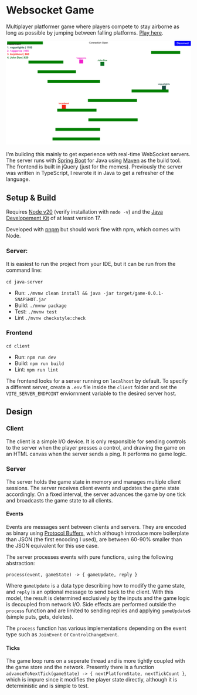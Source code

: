 # Websocket Game 

Multiplayer platformer game where players compete to stay airborne as long as possible by jumping between falling platforms. [Play here](https://1aggarcia.github.io/websocket-game/).

![Screenshot of Gameplay](media/screenshot.png)

I'm building this mainly to get experience with real-time WebSocket servers. The server runs with [Spring Boot](https://spring.io/) for Java using [Maven](https://maven.apache.org/what-is-maven.html) as the build tool. The frontend is built in jQuery (just for the memes). Previously the server was written in TypeScript, I rewrote it in Java to get a refresher of the language.

## Setup & Build

Requires [Node v20](https://nodejs.org/en) (verify installation with `node -v`) and the [Java Developement Kit](https://www.oracle.com/java/technologies/downloads/) of at least version 17.

Developed with [pnpm](https://pnpm.io/) but should work fine with npm, which comes with Node.

### Server:

 It is easiest to run the project from your IDE, but it can be run from the command line:

`cd java-server`

- Run: `./mvnw clean install && java -jar target/game-0.0.1-SNAPSHOT.jar`
- Build: `./mvnw package`
- Test: `./mvnw test`
- Lint `./mvnw checkstyle:check`

### Frontend
`cd client`

- Run: `npm run dev`
- Build: `npm run build`
- Lint: `npm run lint`

The frontend looks for a server running on `localhost` by default. To specify a different server, create a `.env` file inside the `client` folder and set the `VITE_SERVER_ENDPOINT` enviornment variable to the desired server host.

## Design

### Client
The client is a simple I/O device. It is only responsible for sending controls to the server when the player presses a control, and drawing the game on an HTML canvas when the server sends a ping. It performs no game logic.

### Server
The server holds the game state in memory and manages multiple client sessions. The server receives client events and updates the game state accordingly. On a fixed interval, the server advances the game by one tick and broadcasts the game state to all clients.

#### Events
Events are messages sent between clients and servers. They are encoded as binary using [Protocol Buffers](https://protobuf.dev/), which although introduce more boilerplate than JSON (the first encoding I used), are between 60-90% smaller than the JSON equivalent for this use case.

The server processes events with pure functions, using the following abstraction:
```
process(event, gameState) -> { gameUpdate, reply }
```
Where `gameUpdate` is a data type describing how to modify the game state, and `reply` is an optional message to send back to the client. With this model, the result is determined exclusively by the inputs and the game logic is decoupled from network I/O. Side effects are performed outside the `process` function and are limited to sending replies and applying `gameUpdate`s (simple puts, gets, deletes).

The `process` function has various implementations depending on the event type such as `JoinEvent` or `ControlChangeEvent`.

#### Ticks
The game loop runs on a seperate thread and is more tightly coupled with the game store and the network. Presently there is a function `advanceToNextTick(gameState) -> { nextPlatformState, nextTickCount }`, which is impure since it modifies the player state directly, although it is deterministic and is simple to test.